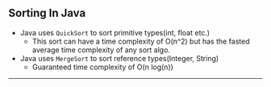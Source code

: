 ## Sorting In Java
- Java uses `QuickSort` to sort primitive types(int, float etc.)
  - This sort can have a time complexity of O(n^2) but has the fasted average time complexity of any sort algo.
- Java uses `MergeSort` to sort reference types(Integer, String)
  - Guaranteed time complexity of O(n log(n)) 
---